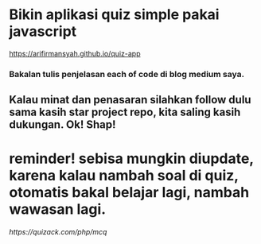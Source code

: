 # Bikin aplikasi quiz simple pakai javascript

https://arifirmansyah.github.io/quiz-app

<h3> Bakalan tulis penjelasan each of code di blog medium saya. </h3>
<h2> Kalau minat dan penasaran silahkan follow dulu sama kasih star project repo, kita saling kasih dukungan. Ok! Shap! </h2>

# reminder! sebisa mungkin diupdate, karena kalau nambah soal di quiz, otomatis bakal belajar lagi, nambah wawasan lagi.

<h6>https://quizack.com/php/mcq</h6>

